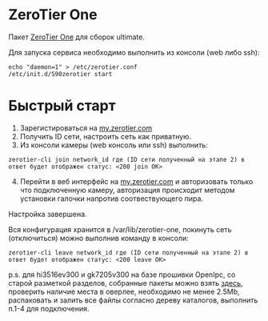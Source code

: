 # ZeroTier One

Пакет [ZeroTier One](https://www.zerotier.com) для сборок ultimate.

Для запуска сервиса необходимо выполнить из консоли (web либо ssh):

```
echo "daemon=1" > /etc/zerotier.conf
/etc/init.d/S90zerotier start
```

# Быстрый старт

1. Зарегистироваться на [my.zerotier.com](https://my.zerotier.com)
2. Получить ID сети, настроить сеть как приватную.
3. Из консоли камеры (web консоль или ssh) выполнить:

```
zerotier-cli join network_id где (ID сети полученный на этапе 2) в ответ будет отображен статус: <200 join OK>
```

4. Перейти в веб интерфейс на [my.zerotier.com](https://my.zerotier.com) и авторизовать только что подключенную камеру, авторизация происходит методом установки галочки напротив соотвествующего пира.

Настройка завершена.

Вся конфигурация хранится в /var/lib/zerotier-one, покинуть сеть (отключиться) можно выполнив команду в консоли:

```
zerotier-cli leave network_id где (ID сети полученный на этапе 2) в ответ будет отображен статус: <200 leave OK>
```

p.s. для hi3516ev300 и gk7205v300 на базе прошивки OpenIpc, со старой разметкой разделов, собранные пакеты можно взять [здесь](https://github.com/cronyx/zerotier-openipc), проверить наличие места в оверлее, необходимо не менее 2.5Mb, распаковать и залить все файлы согласно дереву каталогов, выполнить п.1-4 для подключения.